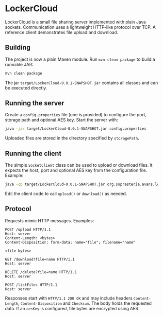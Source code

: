 # LockerCloud

LockerCloud is a small file sharing server implemented with plain Java sockets. Communication uses a lightweight HTTP-like protocol over TCP. A reference client demonstrates file upload and download.

## Building

The project is now a plain Maven module. Run `mvn clean package` to build a runnable JAR:

```bash
mvn clean package
```

The jar `target/LockerCloud-0.0.1-SNAPSHOT.jar` contains all classes and can be executed directly.

## Running the server

Create a `config.properties` file (one is provided) to configure the port, storage path and optional AES key. Start the server with:

```bash
java -jar target/LockerCloud-0.0.1-SNAPSHOT.jar config.properties
```

Uploaded files are stored in the directory specified by `storagePath`.

## Running the client

The simple `SocketClient` class can be used to upload or download files. It expects the host, port and optional AES key from the configuration file. Example:

```bash
java -cp target/LockerCloud-0.0.1-SNAPSHOT.jar org.soprasteria.avans.lockercloud.socketapp.SocketClient
```

Edit the client code to call `upload()` or `download()` as needed.

## Protocol

Requests mimic HTTP messages. Examples:

```text
POST /upload HTTP/1.1
Host: server
Content-Length: <bytes>
Content-Disposition: form-data; name="file"; filename="name"

<file bytes>
```

```text
GET /download?file=name HTTP/1.1
Host: server
```

```text
DELETE /delete?file=name HTTP/1.1
Host: server
```

```text
POST /listFiles HTTP/1.1
Host: server
```

Responses start with `HTTP/1.1 200 OK` and may include headers `Content-Length`, `Content-Disposition` and `Checksum`. The body holds the requested data. If an `aesKey` is configured, file bytes are encrypted using AES.
